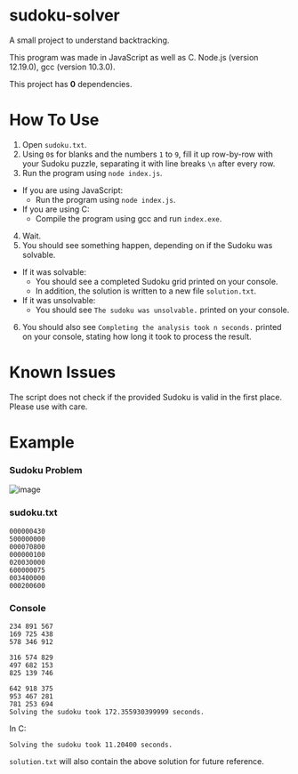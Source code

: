 # sudoku-solver
A small project to understand backtracking.

This program was made in JavaScript as well as C.
Node.js (version 12.19.0), gcc (version 10.3.0). 

This project has **0** dependencies.

# How To Use
1. Open `sudoku.txt`.
2. Using `0`s for blanks and the numbers `1` to `9`, fill it up row-by-row with your Sudoku puzzle, separating it with line breaks `\n` after every row.
3. Run the program using `node index.js`.
  - If you are using JavaScript:
    - Run the program using `node index.js`.
  - If you are using C:
    - Compile the program using gcc and run `index.exe`.
4. Wait.
5. You should see something happen, depending on if the Sudoku was solvable.
  - If it was solvable:
    - You should see a completed Sudoku grid printed on your console.
    - In addition, the solution is written to a new file `solution.txt`.
  - If it was unsolvable:
    - You should see `The sudoku was unsolvable.` printed on your console.
6. You should also see `Completing the analysis took n seconds.` printed on your console, stating how long it took to process the result.

# Known Issues
The script does not check if the provided Sudoku is valid in the first place. Please use with care.

# Example
### Sudoku Problem
![image](https://user-images.githubusercontent.com/9843579/118370960-bf30a180-b5dc-11eb-832e-e349b1f4f43e.png)
### sudoku.txt
```000801000
000000430
500000000
000070800
000000100
020030000
600000075
003400000
000200600
```

### Console
```$ node index.js
234 891 567
169 725 438
578 346 912

316 574 829
497 682 153
825 139 746

642 918 375
953 467 281
781 253 694
Solving the sudoku took 172.355930399999 seconds.
```
In C:
```
Solving the sudoku took 11.20400 seconds.
```

`solution.txt` will also contain the above solution for future reference.

